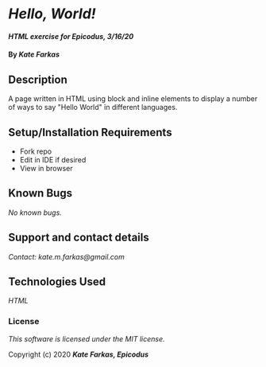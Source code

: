 # _Hello, World!_

#### _HTML exercise for Epicodus, 3/16/20_

#### By _**Kate Farkas**_

## Description

A page written in HTML using block and inline elements to display a number of ways to say "Hello World" in different languages.

## Setup/Installation Requirements

* Fork repo
* Edit in IDE if desired
* View in browser

## Known Bugs

_No known bugs._

## Support and contact details

_Contact: kate.m.farkas@gmail.com_

## Technologies Used

_HTML_

### License

*This software is licensed under the MIT license.*

Copyright (c) 2020 **_Kate Farkas, Epicodus_**